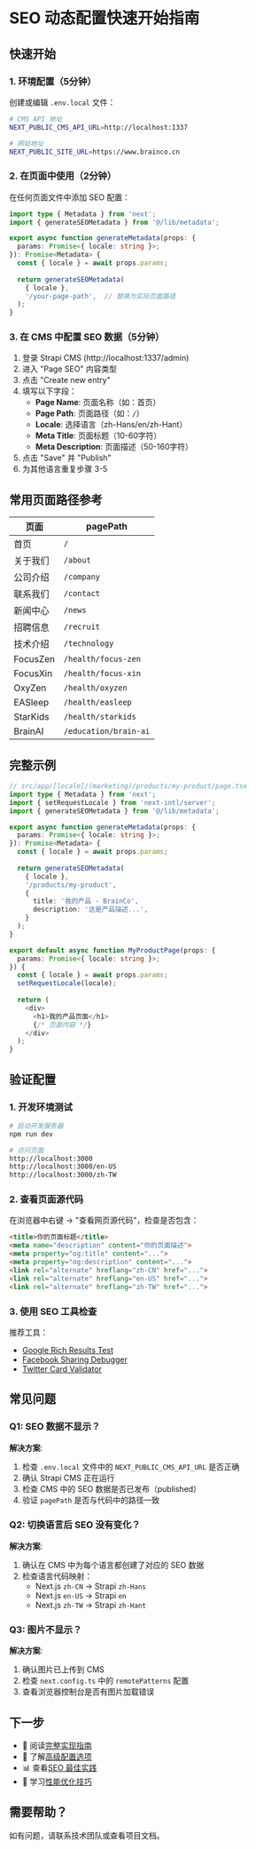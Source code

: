 # SEO 动态配置快速开始指南

## 快速开始

### 1. 环境配置（5分钟）

创建或编辑 `.env.local` 文件：

```bash
# CMS API 地址
NEXT_PUBLIC_CMS_API_URL=http://localhost:1337

# 网站地址
NEXT_PUBLIC_SITE_URL=https://www.brainco.cn
```

### 2. 在页面中使用（2分钟）

在任何页面文件中添加 SEO 配置：

```typescript
import type { Metadata } from 'next';
import { generateSEOMetadata } from '@/lib/metadata';

export async function generateMetadata(props: {
  params: Promise<{ locale: string }>;
}): Promise<Metadata> {
  const { locale } = await props.params;
  
  return generateSEOMetadata(
    { locale },
    '/your-page-path',  // 替换为实际页面路径
  );
}
```

### 3. 在 CMS 中配置 SEO 数据（5分钟）

1. 登录 Strapi CMS (http://localhost:1337/admin)
2. 进入 "Page SEO" 内容类型
3. 点击 "Create new entry"
4. 填写以下字段：
   - **Page Name**: 页面名称（如：首页）
   - **Page Path**: 页面路径（如：`/`）
   - **Locale**: 选择语言（zh-Hans/en/zh-Hant）
   - **Meta Title**: 页面标题（10-60字符）
   - **Meta Description**: 页面描述（50-160字符）
5. 点击 "Save" 并 "Publish"
6. 为其他语言重复步骤 3-5

## 常用页面路径参考

| 页面 | pagePath |
|------|----------|
| 首页 | `/` |
| 关于我们 | `/about` |
| 公司介绍 | `/company` |
| 联系我们 | `/contact` |
| 新闻中心 | `/news` |
| 招聘信息 | `/recruit` |
| 技术介绍 | `/technology` |
| FocusZen | `/health/focus-zen` |
| FocusXin | `/health/focus-xin` |
| OxyZen | `/health/oxyzen` |
| EASleep | `/health/easleep` |
| StarKids | `/health/starkids` |
| BrainAI | `/education/brain-ai` |

## 完整示例

```typescript
// src/app/[locale]/(marketing)/products/my-product/page.tsx
import type { Metadata } from 'next';
import { setRequestLocale } from 'next-intl/server';
import { generateSEOMetadata } from '@/lib/metadata';

export async function generateMetadata(props: {
  params: Promise<{ locale: string }>;
}): Promise<Metadata> {
  const { locale } = await props.params;
  
  return generateSEOMetadata(
    { locale },
    '/products/my-product',
    {
      title: '我的产品 - BrainCo',
      description: '这是产品描述...',
    }
  );
}

export default async function MyProductPage(props: {
  params: Promise<{ locale: string }>;
}) {
  const { locale } = await props.params;
  setRequestLocale(locale);
  
  return (
    <div>
      <h1>我的产品页面</h1>
      {/* 页面内容 */}
    </div>
  );
}
```

## 验证配置

### 1. 开发环境测试

```bash
# 启动开发服务器
npm run dev

# 访问页面
http://localhost:3000
http://localhost:3000/en-US
http://localhost:3000/zh-TW
```

### 2. 查看页面源代码

在浏览器中右键 → "查看网页源代码"，检查是否包含：

```html
<title>你的页面标题</title>
<meta name="description" content="你的页面描述">
<meta property="og:title" content="...">
<meta property="og:description" content="...">
<link rel="alternate" hreflang="zh-CN" href="...">
<link rel="alternate" hreflang="en-US" href="...">
<link rel="alternate" hreflang="zh-TW" href="...">
```

### 3. 使用 SEO 工具检查

推荐工具：
- [Google Rich Results Test](https://search.google.com/test/rich-results)
- [Facebook Sharing Debugger](https://developers.facebook.com/tools/debug/)
- [Twitter Card Validator](https://cards-dev.twitter.com/validator)

## 常见问题

### Q1: SEO 数据不显示？

**解决方案**:
1. 检查 `.env.local` 文件中的 `NEXT_PUBLIC_CMS_API_URL` 是否正确
2. 确认 Strapi CMS 正在运行
3. 检查 CMS 中的 SEO 数据是否已发布（published）
4. 验证 `pagePath` 是否与代码中的路径一致

### Q2: 切换语言后 SEO 没有变化？

**解决方案**:
1. 确认在 CMS 中为每个语言都创建了对应的 SEO 数据
2. 检查语言代码映射：
   - Next.js `zh-CN` → Strapi `zh-Hans`
   - Next.js `en-US` → Strapi `en`
   - Next.js `zh-TW` → Strapi `zh-Hant`

### Q3: 图片不显示？

**解决方案**:
1. 确认图片已上传到 CMS
2. 检查 `next.config.ts` 中的 `remotePatterns` 配置
3. 查看浏览器控制台是否有图片加载错误

## 下一步

- 📖 阅读[完整实现指南](./SEO_IMPLEMENTATION.md)
- 🔧 了解[高级配置选项](./SEO_ADVANCED.md)
- 📊 查看[SEO 最佳实践](./SEO_BEST_PRACTICES.md)
- 🚀 学习[性能优化技巧](./SEO_PERFORMANCE.md)

## 需要帮助？

如有问题，请联系技术团队或查看项目文档。

